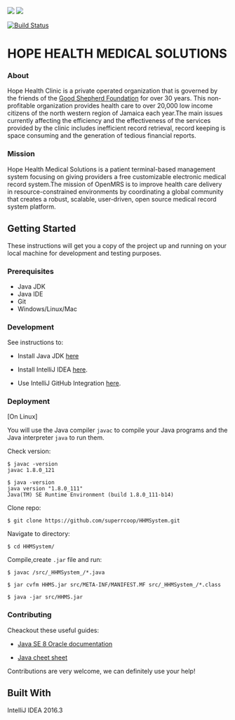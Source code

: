 <img src="http://friendsofgoodshepherd.org/images/fogs/FOGS-logo.png" /> <img src="http://workandjam.com//foto/s190.jpg" />       

[![Build Status](https://travis-ci.org/openmrs/openmrs-core.svg?branch=master)](https://travis-ci.org/openmrs/openmrs-core)


# HOPE HEALTH MEDICAL SOLUTIONS

### About

Hope Health Clinic is a private operated organization that is governed by the friends of the [Good Shepherd Foundation](http://friendsofgoodshepherd.org/about-us) for over 30 years. This non-profitable organization provides health care to over 20,000 low income citizens of the north western region of Jamaica each year.The main issues currently affecting the efficiency and the effectiveness of the services provided by the clinic includes inefficient record retrieval, record keeping is space consuming and the generation of tedious financial reports. 

### Mission

Hope Health Medical Solutions is a patient terminal-based management system focusing on giving providers a free customizable electronic medical record system.The mission of OpenMRS is to improve health care delivery in resource-constrained environments by coordinating a global community that creates a robust, scalable, user-driven, open source medical record system platform.

## Getting Started

These instructions will get you a copy of the project up and running on your local machine for development and testing purposes.

### Prerequisites

* Java JDK 
* Java IDE 
* Git 
* Windows/Linux/Mac 

### Development

See instructions to:

- Install Java JDK [here](http://www.oracle.com/technetwork/java/javase/downloads/jdk8-downloads-2133151.html)

- Install IntelliJ IDEA [here](https://www.jetbrains.com/help/idea/2017.1/installing-and-launching.html).

- Use IntelliJ GitHub Integration [here](https://www.jetbrains.com/help/idea/2017.1/using-github-integration.html).


### Deployment

[On Linux]

You will use the Java compiler `javac` to compile your Java programs and the Java interpreter `java` to run them.

Check version:
```
$ javac -version
javac 1.8.0_121

$ java -version
java version "1.8.0_111"
Java(TM) SE Runtime Environment (build 1.8.0_111-b14)
```
Clone repo:
```
$ git clone https://github.com/superrcoop/HHMSystem.git
```
Navigate to directory:
```
$ cd HHMSystem/
```
Compile,create `.jar` file and run:
```
$ javac /src/_HHMSystem_/*.java
```
```
$ jar cvfm HHMS.jar src/META-INF/MANIFEST.MF src/_HHMSystem_/*.class
```
```
$ java -jar src/HHMS.jar
```

### Contributing

Cheackout these useful guides:

* [Java SE 8 Oracle documentation](http://docs.oracle.com/javase/specs/jls/se8/html/index.html)

* [Java cheet sheet](http://mindprod.com/jgloss/jcheat.html)

Contributions are very welcome, we can definitely use your help!

## Built With

IntelliJ IDEA 2016.3
